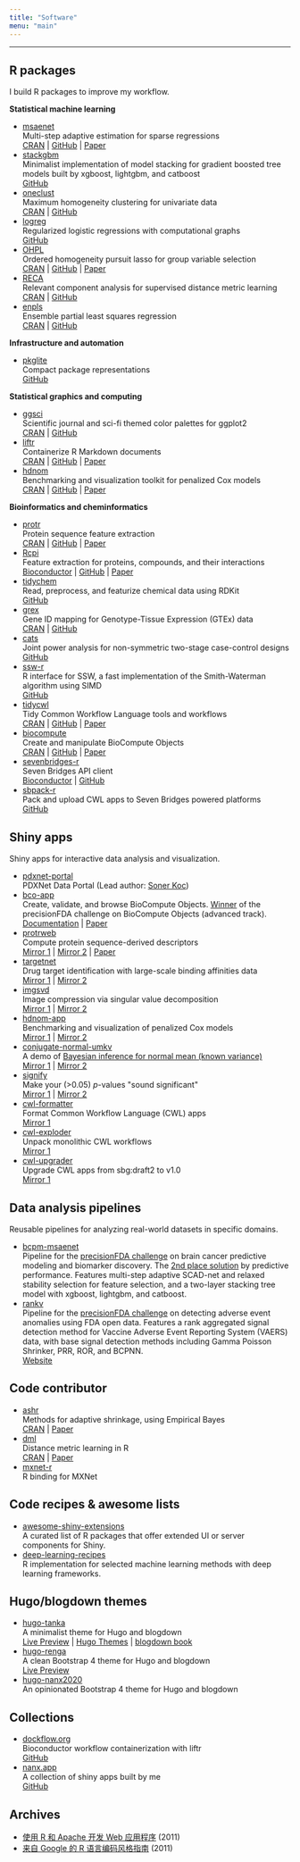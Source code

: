 ```yaml
---
title: "Software"
menu: "main"
---
```


<div class="mx-0 mx-md-4">
<hr>
</div>

## R packages

I build R packages to improve my workflow.

**Statistical machine learning**

- [msaenet](https://nanx.me/msaenet/) <br> Multi-step adaptive estimation for sparse regressions <br> [CRAN](https://cran.r-project.org/package=msaenet) | [GitHub](https://github.com/nanxstats/msaenet) | [Paper](https://nanx.me/papers/msaenet.pdf)
- [stackgbm](https://nanx.me/stackgbm/) <br> Minimalist implementation of model stacking for gradient boosted tree models built by xgboost, lightgbm, and catboost <br> [GitHub](https://github.com/nanxstats/stackgbm)
- [oneclust](https://nanx.me/oneclust/) <br> Maximum homogeneity clustering for univariate data <br> [CRAN](https://cran.r-project.org/package=oneclust) | [GitHub](https://github.com/nanxstats/oneclust)
- [logreg](https://nanx.me/logreg/) <br> Regularized logistic regressions with computational graphs <br> [GitHub](https://github.com/nanxstats/logreg)
- [OHPL](https://OHPL.io/doc/) <br> Ordered homogeneity pursuit lasso for group variable selection <br> [CRAN](https://cran.r-project.org/package=OHPL) | [GitHub](https://github.com/nanxstats/OHPL) | [Paper](https://nanx.me/papers/OHPL.pdf)
- [RECA](https://nanx.me/RECA/) <br> Relevant component analysis for supervised distance metric learning <br> [CRAN](https://cran.r-project.org/package=RECA) | [GitHub](https://github.com/nanxstats/RECA)
- [enpls](https://nanx.me/enpls/) <br> Ensemble partial least squares regression <br> [CRAN](https://cran.r-project.org/package=enpls) | [GitHub](https://github.com/nanxstats/enpls)

**Infrastructure and automation**

- [pkglite](https://merck.github.io/pkglite/) <br> Compact package representations <br> [GitHub](https://github.com/Merck/pkglite)

**Statistical graphics and computing**

- [ggsci](https://nanx.me/ggsci/) <br> Scientific journal and sci-fi themed color palettes for ggplot2 <br> [CRAN](https://cran.r-project.org/package=ggsci) | [GitHub](https://github.com/nanxstats/ggsci)
- [liftr](https://nanx.me/liftr/) <br> Containerize R Markdown documents <br> [CRAN](https://cran.r-project.org/package=liftr) | [GitHub](https://github.com/nanxstats/liftr) | [Paper](https://doi.org/10.32614/RJ-2020-007)
- [hdnom](https://nanx.me/hdnom/) <br> Benchmarking and visualization toolkit for penalized Cox models <br> [CRAN](https://cran.r-project.org/package=hdnom) | [GitHub](https://github.com/nanxstats/hdnom) | [Paper](https://doi.org/10.1101/065524)

**Bioinformatics and cheminformatics**

- [protr](https://nanx.me/protr/) <br> Protein sequence feature extraction <br> [CRAN](https://cran.r-project.org/package=protr) | [GitHub](https://github.com/nanxstats/protr) | [Paper](https://nanx.me/papers/protr.pdf)
- [Rcpi](https://nanx.me/Rcpi/) <br> Feature extraction for proteins, compounds, and their interactions <br> [Bioconductor](https://bioconductor.org/packages/Rcpi) | [GitHub](https://github.com/nanxstats/Rcpi) | [Paper](https://nanx.me/papers/Rcpi.pdf)
- [tidychem](https://nanx.me/tidychem/) <br> Read, preprocess, and featurize chemical data using RDKit <br> [GitHub](https://github.com/nanxstats/tidychem)
- [grex](https://nanx.me/grex/) <br> Gene ID mapping for Genotype-Tissue Expression (GTEx) data <br> [CRAN](https://cran.r-project.org/package=grex) | [GitHub](https://github.com/nanxstats/grex)
- [cats](https://nanx.me/cats/) <br> Joint power analysis for non-symmetric two-stage case-control designs <br> [GitHub](https://github.com/nanxstats/cats)
- [ssw-r](https://nanx.me/ssw-r/) <br> R interface for SSW, a fast implementation of the Smith-Waterman algorithm using SIMD <br> [GitHub](https://github.com/nanxstats/ssw-r)
- [tidycwl](https://sbg.github.io/tidycwl/) <br> Tidy Common Workflow Language tools and workflows <br> [CRAN](https://cran.r-project.org/package=tidycwl) | [GitHub](https://github.com/sbg/tidycwl) | [Paper](https://doi.org/10.12688/f1000research.25902.1)
- [biocompute](https://sbg.github.io/biocompute/) <br> Create and manipulate BioCompute Objects <br> [CRAN](https://cran.r-project.org/package=biocompute) | [GitHub](https://github.com/sbg/biocompute) | [Paper](https://doi.org/10.12688/f1000research.25902.1)
- [sevenbridges-r](https://sbg.github.io/sevenbridges-r/) <br> Seven Bridges API client <br> [Bioconductor](https://bioconductor.org/packages/sevenbridges) | [GitHub](https://github.com/sbg/sevenbridges-r)
- [sbpack-r](https://nanx.me/sbpack-r/) <br> Pack and upload CWL apps to Seven Bridges powered platforms <br> [GitHub](https://github.com/nanxstats/sbpack-r)

## Shiny apps

Shiny apps for interactive data analysis and visualization.

- [pdxnet-portal](https://portal.pdxnetwork.org/) <br> PDXNet Data Portal (Lead author: [Soner Koc](https://github.com/skoc))
- [bco-app](https://github.com/sbg/bco-app) <br> Create, validate, and browse BioCompute Objects. [Winner](https://precision.fda.gov/challenges/7/view/results) of the precisionFDA challenge on BioCompute Objects (advanced track). <br> [Documentation](https://sbg.github.io/bco-app/) | [Paper](https://doi.org/10.12688/f1000research.25902.1)
- [protrweb](https://github.com/nanxstats/protrweb) <br> Compute protein sequence-derived descriptors <br> [Mirror 1](https://nanx.app/protr/) | [Mirror 2](https://nanx.shinyapps.io/protrweb/) | [Paper](https://nanx.me/papers/protr.pdf)
- [targetnet](https://github.com/nanxstats/targetnet) <br> Drug target identification with large-scale binding affinities data <br> [Mirror 1](https://nanx.app/targetnet/) | [Mirror 2](https://nanx.shinyapps.io/targetnet/)
- [imgsvd](https://github.com/nanxstats/imgsvd) <br> Image compression via singular value decomposition <br> [Mirror 1](https://nanx.app/imgsvd/) | [Mirror 2](https://nanx.shinyapps.io/imgsvd/)
- [hdnom-app](https://github.com/nanxstats/hdnom-app) <br> Benchmarking and visualization of penalized Cox models <br> [Mirror 1](https://nanx.app/hdnom/) | [Mirror 2](https://nanx.shinyapps.io/hdnom-app/)
- [conjugate-normal-umkv](https://github.com/nanxstats/conjugate-normal-umkv) <br> A demo of [Bayesian inference for normal mean (known variance)](https://stephens999.github.io/fiveMinuteStats/shiny_normal_example.html) <br> [Mirror 1](https://nanx.app/conjugate-normal-umkv/) | [Mirror 2](https://nanx.shinyapps.io/conjugate-normal-umkv/)
- [signify](https://github.com/nanxstats/signify) <br> Make your (>0.05) <em>p</em>-values "sound significant" <br> [Mirror 1](https://nanx.app/signify/) | [Mirror 2](https://nanx.shinyapps.io/signify/)
- [cwl-formatter](https://github.com/nanxstats/cwl-formatter) <br> Format Common Workflow Language (CWL) apps <br> [Mirror 1](https://nanx.app/cwl-formatter/)
- [cwl-exploder](https://github.com/nanxstats/cwl-exploder) <br> Unpack monolithic CWL workflows <br> [Mirror 1](https://nanx.app/cwl-exploder/)
- [cwl-upgrader](https://github.com/nanxstats/cwl-upgrader) <br> Upgrade CWL apps from sbg:draft2 to v1.0 <br> [Mirror 1](https://nanx.app/cwl-upgrader/)

## Data analysis pipelines

Reusable pipelines for analyzing real-world datasets in specific domains.

- [bcpm-msaenet](https://github.com/nanxstats/bcpm-msaenet) <br> Pipeline for the [precisionFDA challenge](https://precision.fda.gov/challenges/8) on brain cancer predictive modeling and biomarker discovery. The [2nd place solution](https://precision.fda.gov/challenges/8/view/results) by predictive performance. Features multi-step adaptive SCAD-net and relaxed stability selection for feature selection, and a two-layer stacking tree model with xgboost, lightgbm, and catboost.
- [rankv](https://github.com/nanxstats/rankv) <br> Pipeline for the [precisionFDA challenge](https://precision.fda.gov/challenges/9) on detecting adverse event anomalies using FDA open data. Features a rank aggregated signal detection method for Vaccine Adverse Event Reporting System (VAERS) data, with base signal detection methods including Gamma Poisson Shrinker, PRR, ROR, and BCPNN. <br> [Website](https://nanx.me/rankv/)

## Code contributor

- [ashr](https://github.com/stephens999/ashr) <br> Methods for adaptive shrinkage, using Empirical Bayes <br> [CRAN](https://cran.r-project.org/package=ashr) | [Paper](https://doi.org/10.1093/biostatistics/kxw041)
- [dml](https://github.com/terrytangyuan/dml) <br> Distance metric learning in R <br> [CRAN](https://cran.r-project.org/package=dml) | [Paper](https://doi.org/10.21105/joss.01036)
- [mxnet-r](https://github.com/apache/incubator-mxnet/tree/master/R-package) <br> R binding for MXNet

## Code recipes & awesome lists

- [awesome-shiny-extensions](https://github.com/nanxstats/awesome-shiny-extensions) <br> A curated list of R packages that offer extended UI or server components for Shiny.
- [deep-learning-recipes](https://github.com/nanxstats/deep-learning-recipes) <br> R implementation for selected machine learning methods with deep learning frameworks.

## Hugo/blogdown themes

- [hugo-tanka](https://github.com/nanxstats/hugo-tanka) <br> A minimalist theme for Hugo and blogdown <br> [Live Preview](https://nanx.me/hugo-tanka/) | [Hugo Themes](https://themes.gohugo.io/hugo-tanka/) | [blogdown book](https://bookdown.org/yihui/blogdown/other-themes.html)
- [hugo-renga](https://github.com/nanxstats/hugo-renga) <br> A clean Bootstrap 4 theme for Hugo and blogdown <br> [Live Preview](https://nanx.me/hugo-renga/)
- [hugo-nanx2020](https://github.com/nanxstats/hugo-nanx2020) <br> An opinionated Bootstrap 4 theme for Hugo and blogdown

## Collections

- [dockflow.org](https://dockflow.org) <br> Bioconductor workflow containerization with liftr <br> [GitHub](https://github.com/nanxstats/dockflow)
- [nanx.app](https://nanx.app) <br> A collection of shiny apps built by me <br> [GitHub](https://github.com/nanxstats/nanx.app)

## Archives

- [使用 R 和 Apache 开发 Web 应用程序](https://nanx.me/rapache/) (2011)
- [来自 Google 的 R 语言编码风格指南](https://nanx.me/rstyle/) (2011)
